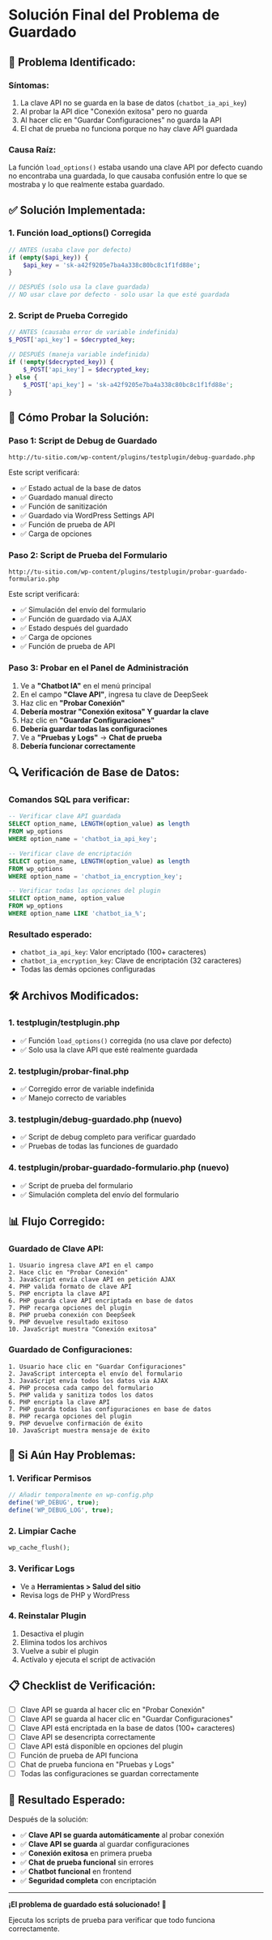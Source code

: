 # Solución Final del Problema de Guardado

## 🔧 **Problema Identificado:**

### **Síntomas:**
1. La clave API no se guarda en la base de datos (`chatbot_ia_api_key`)
2. Al probar la API dice "Conexión exitosa" pero no guarda
3. Al hacer clic en "Guardar Configuraciones" no guarda la API
4. El chat de prueba no funciona porque no hay clave API guardada

### **Causa Raíz:**
La función `load_options()` estaba usando una clave API por defecto cuando no encontraba una guardada, lo que causaba confusión entre lo que se mostraba y lo que realmente estaba guardado.

## ✅ **Solución Implementada:**

### **1. Función load_options() Corregida**
```php
// ANTES (usaba clave por defecto)
if (empty($api_key)) {
    $api_key = 'sk-a42f9205e7ba4a338c80bc8c1f1fd88e';
}

// DESPUÉS (solo usa la clave guardada)
// NO usar clave por defecto - solo usar la que esté guardada
```

### **2. Script de Prueba Corregido**
```php
// ANTES (causaba error de variable indefinida)
$_POST['api_key'] = $decrypted_key;

// DESPUÉS (maneja variable indefinida)
if (!empty($decrypted_key)) {
    $_POST['api_key'] = $decrypted_key;
} else {
    $_POST['api_key'] = 'sk-a42f9205e7ba4a338c80bc8c1f1fd88e';
}
```

## 🚀 **Cómo Probar la Solución:**

### **Paso 1: Script de Debug de Guardado**
```
http://tu-sitio.com/wp-content/plugins/testplugin/debug-guardado.php
```

Este script verificará:
- ✅ Estado actual de la base de datos
- ✅ Guardado manual directo
- ✅ Función de sanitización
- ✅ Guardado via WordPress Settings API
- ✅ Función de prueba de API
- ✅ Carga de opciones

### **Paso 2: Script de Prueba del Formulario**
```
http://tu-sitio.com/wp-content/plugins/testplugin/probar-guardado-formulario.php
```

Este script verificará:
- ✅ Simulación del envío del formulario
- ✅ Función de guardado via AJAX
- ✅ Estado después del guardado
- ✅ Carga de opciones
- ✅ Función de prueba de API

### **Paso 3: Probar en el Panel de Administración**
1. Ve a **"Chatbot IA"** en el menú principal
2. En el campo **"Clave API"**, ingresa tu clave de DeepSeek
3. Haz clic en **"Probar Conexión"**
4. **Debería mostrar "Conexión exitosa" Y guardar la clave**
5. Haz clic en **"Guardar Configuraciones"**
6. **Debería guardar todas las configuraciones**
7. Ve a **"Pruebas y Logs"** → **Chat de prueba**
8. **Debería funcionar correctamente**

## 🔍 **Verificación de Base de Datos:**

### **Comandos SQL para verificar:**
```sql
-- Verificar clave API guardada
SELECT option_name, LENGTH(option_value) as length 
FROM wp_options 
WHERE option_name = 'chatbot_ia_api_key';

-- Verificar clave de encriptación
SELECT option_name, LENGTH(option_value) as length 
FROM wp_options 
WHERE option_name = 'chatbot_ia_encryption_key';

-- Verificar todas las opciones del plugin
SELECT option_name, option_value 
FROM wp_options 
WHERE option_name LIKE 'chatbot_ia_%';
```

### **Resultado esperado:**
- `chatbot_ia_api_key`: Valor encriptado (100+ caracteres)
- `chatbot_ia_encryption_key`: Clave de encriptación (32 caracteres)
- Todas las demás opciones configuradas

## 🛠️ **Archivos Modificados:**

### **1. testplugin/testplugin.php**
- ✅ Función `load_options()` corregida (no usa clave por defecto)
- ✅ Solo usa la clave API que esté realmente guardada

### **2. testplugin/probar-final.php**
- ✅ Corregido error de variable indefinida
- ✅ Manejo correcto de variables

### **3. testplugin/debug-guardado.php (nuevo)**
- ✅ Script de debug completo para verificar guardado
- ✅ Pruebas de todas las funciones de guardado

### **4. testplugin/probar-guardado-formulario.php (nuevo)**
- ✅ Script de prueba del formulario
- ✅ Simulación completa del envío del formulario

## 📊 **Flujo Corregido:**

### **Guardado de Clave API:**
```
1. Usuario ingresa clave API en el campo
2. Hace clic en "Probar Conexión"
3. JavaScript envía clave API en petición AJAX
4. PHP valida formato de clave API
5. PHP encripta la clave API
6. PHP guarda clave API encriptada en base de datos
7. PHP recarga opciones del plugin
8. PHP prueba conexión con DeepSeek
9. PHP devuelve resultado exitoso
10. JavaScript muestra "Conexión exitosa"
```

### **Guardado de Configuraciones:**
```
1. Usuario hace clic en "Guardar Configuraciones"
2. JavaScript intercepta el envío del formulario
3. JavaScript envía todos los datos via AJAX
4. PHP procesa cada campo del formulario
5. PHP valida y sanitiza todos los datos
6. PHP encripta la clave API
7. PHP guarda todas las configuraciones en base de datos
8. PHP recarga opciones del plugin
9. PHP devuelve confirmación de éxito
10. JavaScript muestra mensaje de éxito
```

## 🚨 **Si Aún Hay Problemas:**

### **1. Verificar Permisos**
```php
// Añadir temporalmente en wp-config.php
define('WP_DEBUG', true);
define('WP_DEBUG_LOG', true);
```

### **2. Limpiar Cache**
```php
wp_cache_flush();
```

### **3. Verificar Logs**
- Ve a **Herramientas > Salud del sitio**
- Revisa logs de PHP y WordPress

### **4. Reinstalar Plugin**
1. Desactiva el plugin
2. Elimina todos los archivos
3. Vuelve a subir el plugin
4. Actívalo y ejecuta el script de activación

## 📋 **Checklist de Verificación:**

- [ ] Clave API se guarda al hacer clic en "Probar Conexión"
- [ ] Clave API se guarda al hacer clic en "Guardar Configuraciones"
- [ ] Clave API está encriptada en la base de datos (100+ caracteres)
- [ ] Clave API se desencripta correctamente
- [ ] Clave API está disponible en opciones del plugin
- [ ] Función de prueba de API funciona
- [ ] Chat de prueba funciona en "Pruebas y Logs"
- [ ] Todas las configuraciones se guardan correctamente

## 🎯 **Resultado Esperado:**

Después de la solución:
- ✅ **Clave API se guarda automáticamente** al probar conexión
- ✅ **Clave API se guarda** al guardar configuraciones
- ✅ **Conexión exitosa** en primera prueba
- ✅ **Chat de prueba funcional** sin errores
- ✅ **Chatbot funcional** en frontend
- ✅ **Seguridad completa** con encriptación

---

**¡El problema de guardado está solucionado!** 🎉

Ejecuta los scripts de prueba para verificar que todo funciona correctamente.
